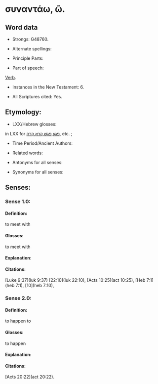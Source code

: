 # συναντάω, ῶ.

<!-- Status: S2=NeedsReview -->
<!-- Lexica used for edits: BDAG LN FFM BN LSJM MM   -->

## Word data

* Strongs: G48760.

* Alternate spellings:



* Principle Parts: 


* Part of speech: 

[Verb](http://ugg.readthedocs.io/en/latest/verb.html).

* Instances in the New Testament: 6.

* All Scriptures cited: Yes.

## Etymology: 


* LXX/Hebrew glosses: 

in LXX for [פּגע](//en-uhl/H6293),[פּגשׁ](//en-uhl/H6298),[קרא](//en-uhl/H7121),[קרה](//en-uhl/H7136), etc. ;

* Time Period/Ancient Authors: 


* Related words: 

* Antonyms for all senses:

* Synonyms for all senses: 


## Senses: 

### Sense  1.0: 

#### Definition: 

to meet with 

#### Glosses: 

to meet with

#### Explanation: 

#### Citations: 

[Luke 9:37](luk 9:37) [22:10](luk 22:10), [Acts 10:25](act 10:25), [Heb 7:1](heb 7:1), [10](heb 7:10),

### Sense  2.0: 

#### Definition: 

to happen to

#### Glosses: 

to happen

#### Explanation: 

#### Citations:
[Acts 20:22](act 20:22).
